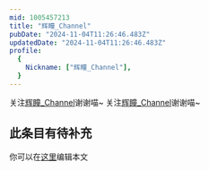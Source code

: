 ```yaml
---
mid: 1005457213
title: "辉瞳_Channel"
pubDate: "2024-11-04T11:26:46.483Z"
updatedDate: "2024-11-04T11:26:46.483Z"
profile:
  {
    Nickname: ["辉瞳_Channel"],
  }
---
```


关注[辉瞳_Channel](https://space.bilibili.com/1005457213)谢谢喵~ 关注[辉瞳_Channel](https://space.bilibili.com/1005457213)谢谢喵~

## 此条目有待补充
你可以在[这里](https://github.com/Yuhanawa/VTuber.ICU/edit/master/src/content/v/辉瞳_Channel/index.md)编辑本文
